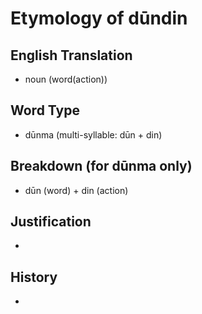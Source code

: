# Etymology of dūndin

## English Translation
- noun (word(action))

## Word Type
- dūnma (multi-syllable: dūn + din)

## Breakdown (for dūnma only)
- dūn (word) + din (action)

## Justification
- 

## History
- 
